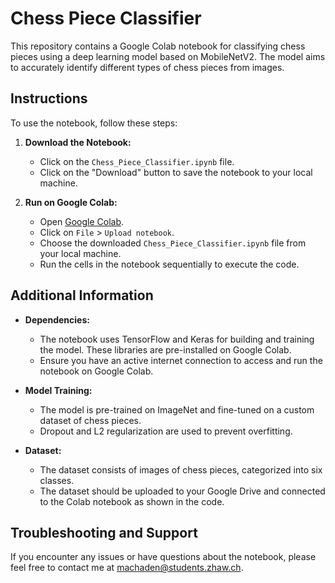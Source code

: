 # Chess Piece Classifier

This repository contains a Google Colab notebook for classifying chess pieces using a deep learning model based on MobileNetV2. The model aims to accurately identify different types of chess pieces from images.

## Instructions

To use the notebook, follow these steps:

1. **Download the Notebook:**
   - Click on the `Chess_Piece_Classifier.ipynb` file.
   - Click on the "Download" button to save the notebook to your local machine.

2. **Run on Google Colab:**
   - Open [Google Colab](https://colab.research.google.com/).
   - Click on `File` > `Upload notebook`.
   - Choose the downloaded `Chess_Piece_Classifier.ipynb` file from your local machine.
   - Run the cells in the notebook sequentially to execute the code.

## Additional Information

- **Dependencies:**
  - The notebook uses TensorFlow and Keras for building and training the model. These libraries are pre-installed on Google Colab.
  - Ensure you have an active internet connection to access and run the notebook on Google Colab.

- **Model Training:**
  - The model is pre-trained on ImageNet and fine-tuned on a custom dataset of chess pieces.
  - Dropout and L2 regularization are used to prevent overfitting.

- **Dataset:**
  - The dataset consists of images of chess pieces, categorized into six classes.
  - The dataset should be uploaded to your Google Drive and connected to the Colab notebook as shown in the code.

## Troubleshooting and Support

If you encounter any issues or have questions about the notebook, please feel free to contact me at machaden@students.zhaw.ch.
